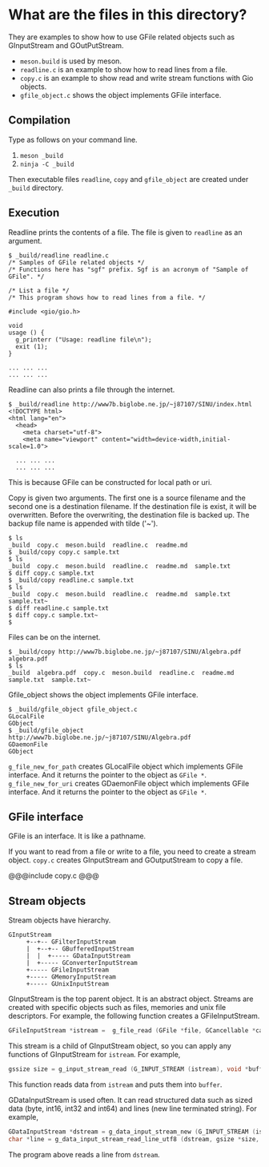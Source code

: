 # What are the files in this directory?

They are examples to show how to use GFile related objects such as GInputStream and GOutPutStream.

- `meson.build` is used by meson.
- `readline.c` is an example to show how to read lines from a file.
- `copy.c` is an example to show read and write stream functions with Gio objects.
- `gfile_object.c` shows the object implements GFile interface.

## Compilation

Type as follows on your command line.

1. `meson _build`
2. `ninja -C _build`

Then executable files `readline`, `copy` and `gfile_object` are created under `_build` directory.

## Execution

Readline prints the contents of a file.
The file is given to `readline` as an argument.

~~~
$ _build/readline readline.c
/* Samples of GFile related objects */
/* Functions here has "sgf" prefix. Sgf is an acronym of "Sample of GFile". */

/* List a file */
/* This program shows how to read lines from a file. */

#include <gio/gio.h>

void
usage () {
  g_printerr ("Usage: readline file\n");
  exit (1);
}

... ... ...
... ... ...
~~~

Readline can also prints a file through the internet.

~~~
$ _build/readline http://www7b.biglobe.ne.jp/~j87107/SINU/index.html
<!DOCTYPE html>
<html lang="en">
  <head>
    <meta charset="utf-8">
    <meta name="viewport" content="width=device-width,initial-scale=1.0">

  ... ... ...
  ... ... ...
~~~

This is because GFile can be constructed for local path or uri.

Copy is given two arguments.
The first one is a source filename and the second one is a destination filename.
If the destination file is exist, it will be overwritten.
Before the overwriting, the destination file is backed up.
The backup file name is appended with tilde ('~').

~~~
$ ls
_build  copy.c  meson.build  readline.c  readme.md
$ _build/copy copy.c sample.txt
$ ls
_build  copy.c  meson.build  readline.c  readme.md  sample.txt
$ diff copy.c sample.txt
$ _build/copy readline.c sample.txt
$ ls
_build  copy.c  meson.build  readline.c  readme.md  sample.txt  sample.txt~
$ diff readline.c sample.txt
$ diff copy.c sample.txt~
$
~~~

Files can be on the internet.

~~~
$ _build/copy http://www7b.biglobe.ne.jp/~j87107/SINU/Algebra.pdf algebra.pdf
$ ls
_build  algebra.pdf  copy.c  meson.build  readline.c  readme.md  sample.txt  sample.txt~
~~~

Gfile_object shows the object implements GFile interface.

~~~
$ _build/gfile_object gfile_object.c
GLocalFile
GObject
$ _build/gfile_object http://www7b.biglobe.ne.jp/~j87107/SINU/Algebra.pdf
GDaemonFile
GObject
~~~

`g_file_new_for_path` creates GLocalFile object which implements GFile interface.
And it returns the pointer to the object as `GFile *`.
`g_file_new_for_uri`  creates GDaemonFile object which implements GFile interface.
And it returns the pointer to the object as `GFile *`.

## GFile interface

GFile is an interface.
It is like a pathname.

If you want to read from a file or write to a file, you need to create a stream object.
`copy.c` creates GInputStream and GOutputStream to copy a file.

@@@include
copy.c
@@@

## Stream objects

Stream objects have hierarchy.

~~~
GInputStream
     +--+-- GFilterInputStream
     |  +--+-- GBufferedInputStream
     |  |  +----- GDataInputStream
     |  +----- GConverterInputStream
     +----- GFileInputStream
     +----- GMemoryInputStream
     +----- GUnixInputStream
~~~

GInputStream is the top parent object.
It is an abstract object.
Streams are created with specific objects such as files, memories and unix file descriptors.
For example, the following function creates a GFileInputStream.

~~~C
GFileInputStream *istream =  g_file_read (GFile *file, GCancellable *cancellable, GError **error);
~~~

This stream is a child of GInputStream object, so you can apply any functions of GInputStream for `istream`.
For example,

~~~C
gssize size = g_input_stream_read (G_INPUT_STREAM (istream), void *buffer, gsize count, GCancellable *cancellable, GError **error);
~~~

This function reads data from `istream` and puts them into `buffer`.

GDataInputStream is used often.
It can read structured data such as sized data (byte, int16, int32 and int64) and lines (new line terminated string).
For example, 

~~~C
GDataInputStream *dstream = g_data_input_stream_new (G_INPUT_STREAM (istream));
char *line = g_data_input_stream_read_line_utf8 (dstream, gsize *size, GCancellable *cancellable, GError **error);
~~~

The program above reads a line from `dstream`.

